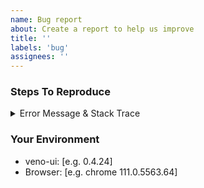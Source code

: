 ```yaml
---
name: Bug report
about: Create a report to help us improve
title: ''
labels: 'bug'
assignees: ''
---
```


### Steps To Reproduce

<!--- Provide a link to a live example -->

<details><summary>Error Message & Stack Trace</summary><p>

```txt
<!-- Provide a log message if relevant -->
```

</p></details>

### Your Environment

<!--- Include as many relevant details about the -->
<!--- environment you experienced the bug in. -->

- veno-ui: [e.g. 0.4.24]
- Browser: [e.g. chrome 111.0.5563.64]
